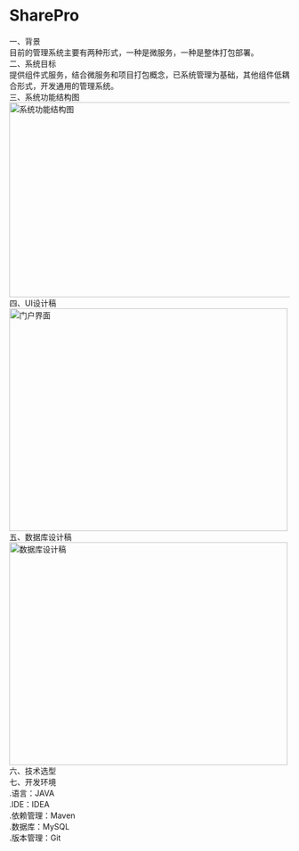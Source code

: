 # SharePro
一、背景  
    目前的管理系统主要有两种形式，一种是微服务，一种是整体打包部署。  
二、系统目标  
    提供组件式服务，结合微服务和项目打包概念，已系统管理为基础，其他组件低耦合形式，开发通用的管理系统。  
三、系统功能结构图  
<img src="https://github.com/Yuxuebing/SharePro/blob/master/doc/imageCache/%E9%80%9A%E7%94%A8%E6%9D%83%E9%99%90%E7%AE%A1%E7%90%86%E7%B3%BB%E7%BB%9F-%E5%8A%9F%E8%83%BD%E7%BB%93%E6%9E%84%E5%9B%BE.jpg" width="550" height="350" alt="系统功能结构图"/>  
四、UI设计稿  
<img src="https://github.com/Yuxuebing/SharePro/blob/master/doc/imageCache/%E9%97%A8%E6%88%B7%E7%95%8C%E9%9D%A2.png" width="500" height="400" alt="门户界面"/>  
五、数据库设计稿  
<img src="https://github.com/Yuxuebing/SharePro/blob/master/doc/imageCache/%E9%80%9A%E7%94%A8%E6%9D%83%E9%99%90%E7%AE%A1%E7%90%86%E7%B3%BB%E7%BB%9F-%E6%95%B0%E6%8D%AE%E5%BA%93%E8%AE%BE%E8%AE%A1.png" width="500" height="400" alt="数据库设计稿"/>  
六、技术选型  
七、开发环境  
.语言：JAVA  
.IDE：IDEA  
.依赖管理：Maven  
.数据库：MySQL  
.版本管理：Git  
